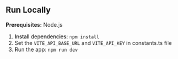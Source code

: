 

## Run Locally

**Prerequisites:**  Node.js


1. Install dependencies:
   `npm install`
2. Set the `VITE_API_BASE_URL` and `VITE_API_KEY` in constants.ts file
3. Run the app:
   `npm run dev`
